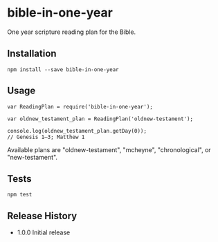 bible-in-one-year
===

One year scripture reading plan for the Bible.

## Installation

    npm install --save bible-in-one-year

## Usage

    var ReadingPlan = require('bible-in-one-year');

    var oldnew_testament_plan = ReadingPlan('oldnew-testament');

    console.log(oldnew_testament_plan.getDay(0));
    // Genesis 1–3; Matthew 1

Available plans are "oldnew-testament", "mcheyne", "chronological", or "new-testament".

## Tests

    npm test

## Release History

* 1.0.0 Initial release